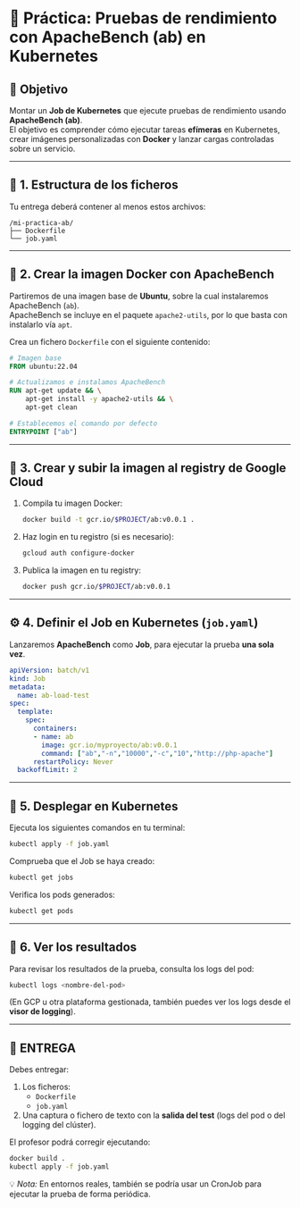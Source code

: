 # 🧪 Práctica: Pruebas de rendimiento con ApacheBench (ab) en Kubernetes

## 🎯 Objetivo
Montar un **Job de Kubernetes** que ejecute pruebas de rendimiento usando **ApacheBench (ab)**.  
El objetivo es comprender cómo ejecutar tareas **efímeras** en Kubernetes, crear imágenes personalizadas con **Docker** y lanzar cargas controladas sobre un servicio.

---

## 🧱 1. Estructura de los ficheros

Tu entrega deberá contener al menos estos archivos:

```
/mi-practica-ab/
├── Dockerfile
└── job.yaml
```

---

## 🧩 2. Crear la imagen Docker con ApacheBench

Partiremos de una imagen base de **Ubuntu**, sobre la cual instalaremos ApacheBench (`ab`).  
ApacheBench se incluye en el paquete `apache2-utils`, por lo que basta con instalarlo vía `apt`.

Crea un fichero `Dockerfile` con el siguiente contenido:

```dockerfile
# Imagen base
FROM ubuntu:22.04

# Actualizamos e instalamos ApacheBench
RUN apt-get update && \
    apt-get install -y apache2-utils && \
    apt-get clean

# Establecemos el comando por defecto
ENTRYPOINT ["ab"]
```

---

## 🐳 3. Crear y subir la imagen al registry de Google Cloud

1. Compila tu imagen Docker:

   ```bash
   docker build -t gcr.io/$PROJECT/ab:v0.0.1 .
   ```

2. Haz login en tu registro (si es necesario):

   ```bash
   gcloud auth configure-docker
   ```

3. Publica la imagen en tu registry:

   ```bash
   docker push gcr.io/$PROJECT/ab:v0.0.1
   ```

---

## ⚙️ 4. Definir el Job en Kubernetes (`job.yaml`)

Lanzaremos **ApacheBench** como **Job**, para ejecutar la prueba **una sola vez**.

```yaml
apiVersion: batch/v1
kind: Job
metadata:
  name: ab-load-test
spec:
  template:
    spec:
      containers:
      - name: ab
        image: gcr.io/myproyecto/ab:v0.0.1
        command: ["ab","-n","10000","-c","10","http://php-apache"]
      restartPolicy: Never
  backoffLimit: 2
```

---

## 🚀 5. Desplegar en Kubernetes

Ejecuta los siguientes comandos en tu terminal:

```bash
kubectl apply -f job.yaml
```

Comprueba que el Job se haya creado:

```bash
kubectl get jobs
```

Verifica los pods generados:

```bash
kubectl get pods
```

---

## 📜 6. Ver los resultados

Para revisar los resultados de la prueba, consulta los logs del pod:

```bash
kubectl logs <nombre-del-pod>
```

(En GCP u otra plataforma gestionada, también puedes ver los logs desde el **visor de logging**).

---

## 🧾 ENTREGA

Debes entregar:

1. Los ficheros:
   - `Dockerfile`
   - `job.yaml`
2. Una captura o fichero de texto con la **salida del test** (logs del pod o del logging del clúster).

El profesor podrá corregir ejecutando:

```bash
docker build .
kubectl apply -f job.yaml
```

💡 *Nota:* En entornos reales, también se podría usar un CronJob para ejecutar la prueba de forma periódica.

